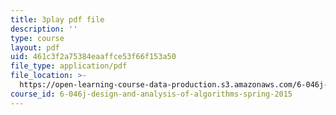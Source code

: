 ```yaml
---
title: 3play pdf file
description: ''
type: course
layout: pdf
uid: 461c3f2a75384eaaffce53f66f153a50
file_type: application/pdf
file_location: >-
  https://open-learning-course-data-production.s3.amazonaws.com/6-046j-design-and-analysis-of-algorithms-spring-2015/461c3f2a75384eaaffce53f66f153a50_EzeYI7p9MjU.pdf
course_id: 6-046j-design-and-analysis-of-algorithms-spring-2015
---
```


